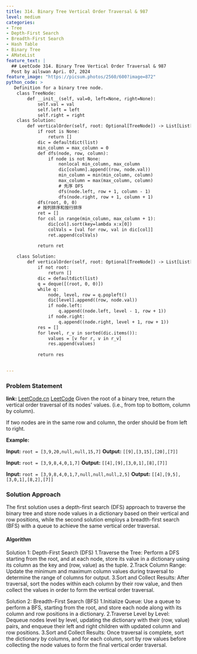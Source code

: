 ```yaml
---
title: 314. Binary Tree Vertical Order Traversal & 987
level: medium
categories:
- Tree
- Depth-First Search
- Breadth-First Search
- Hash Table
- Binary Tree
- AMateList
feature_text: |
  ## LeetCode 314. Binary Tree Vertical Order Traversal & 987
  Post by ailswan Apri. 07, 2024
feature_image: "https://picsum.photos/2560/600?image=872"
python_code: >
   Definition for a binary tree node.
    class TreeNode:
        def __init__(self, val=0, left=None, right=None):
            self.val = val
            self.left = left
            self.right = right
    class Solution:
        def verticalOrder(self, root: Optional[TreeNode]) -> List[List[int]]:
            if root is None:
                return []
            dic = defaultdict(list)
            min_column = max_column = 0
            def dfs(node, row, column):
                if node is not None:
                    nonlocal min_column, max_column
                    dic[column].append((row, node.val))
                    min_column = min(min_column, column)
                    max_column = max(max_column, column)
                    # 先序 DFS
                    dfs(node.left, row + 1, column - 1)
                    dfs(node.right, row + 1, column + 1)
            dfs(root, 0, 0)
            # 按列排序和按行排序
            ret = []
            for col in range(min_column, max_column + 1):
                dic[col].sort(key=lambda x:x[0])
                colVals = [val for row, val in dic[col]]
                ret.append(colVals)

            return ret
    
    class Solution:
        def verticalOrder(self, root: Optional[TreeNode]) -> List[List[int]]:
            if not root:
                return []
            dic = defaultdict(list)
            q = deque([(root, 0, 0)])
            while q:
                node, level, row = q.popleft()
                dic[level].append((row, node.val))
                if node.left:
                    q.append((node.left, level - 1, row + 1))
                if node.right:
                    q.append((node.right, level + 1, row + 1))
            res = []
            for level, r_v in sorted(dic.items()):
                values = [v for r, v in r_v]
                res.append(values)
            
            return res
        

---
```


### Problem Statement
**link:**
[LeetCode.cn](https://leetcode.cn/problems/binary-tree-vertical-order-traversal/)
[LeetCode](https://leetcode.com/binary-tree-vertical-order-traversal/)
Given the root of a binary tree, return the vertical order traversal of its nodes' values. (i.e., from top to bottom, column by column).

If two nodes are in the same row and column, the order should be from left to right.


**Example:**

**Input:** `root = [3,9,20,null,null,15,7]`
**Output:** `[[9],[3,15],[20],[7]]`

**Input:** `root = [3,9,8,4,0,1,7]`
**Output:** `[[4],[9],[3,0,1],[8],[7]]`

**Input:** `root = [3,9,8,4,0,1,7,null,null,null,2,5]`
**Output:** `[[4],[9,5],[3,0,1],[8,2],[7]]`
 
### Solution Approach
The first solution uses a depth-first search (DFS) approach to traverse the binary tree and store node values in a dictionary based on their vertical and row positions, while the second solution employs a breadth-first search (BFS) with a queue to achieve the same vertical order traversal.

#### Algorithm
 
Solution 1: Depth-First Search (DFS)
1.Traverse the Tree: Perform a DFS starting from the root, and at each node, store its value in a dictionary using its column as the key and (row, value) as the tuple.
2.Track Column Range: Update the minimum and maximum column values during traversal to determine the range of columns for output.
3.Sort and Collect Results: After traversal, sort the nodes within each column by their row value, and then collect the values in order to form the vertical order traversal.

Solution 2: Breadth-First Search (BFS)
1.Initialize Queue: Use a queue to perform a BFS, starting from the root, and store each node along with its column and row positions in a dictionary.
2.Traverse Level by Level: Dequeue nodes level by level, updating the dictionary with their (row, value) pairs, and enqueue their left and right children with updated column and row positions.
3.Sort and Collect Results: Once traversal is complete, sort the dictionary by columns, and for each column, sort by row values before collecting the node values to form the final vertical order traversal.